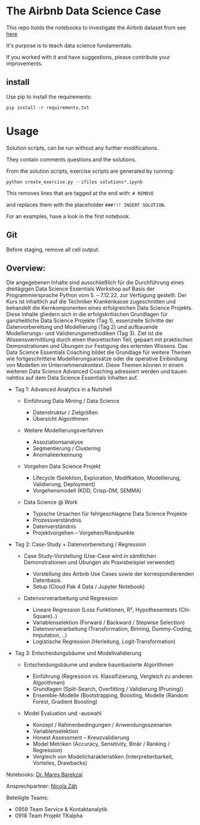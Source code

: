 # The Airbnb Data Science Case

This repo holds the notebooks to investigate the Airbnb dataset from see [here](http://insideairbnb.com/)

It's purpose is to teach data science fundamentals.

If you worked with it and have suggestions, please contribute your improvements.

## install

Use pip to install the requirements:

```
pip install -r requirements.txt
```

# Usage

Solution scripts, can be run without any further modifications.

They contain comments questions and the solutions.

From the solution scripts, exercise scripts are generated by running:

```
python create_exercise.py --ifiles solutions*.ipynb
```

This removes lines that are tagged at the end with: `# REMOVE`

and replaces them with the placeholder `###!!! INSERT SOLUTION`.

For an examples, have a look in the first notebook.

## Git

Before staging, remove all cell output.


## Overview:

Die angegebenen Inhalte sind ausschließlich für die Durchführung eines dreitägigen Data Science Essentials Workshop auf Basis der Programmiersprache Python vom 5. – 7.12.22. zur Verfügung gestellt. Der Kurs ist inhaltlich auf die Techniker Krankenkasse zugeschnitten und behandelt die Kernkomponenten eines erfolgreichen Data Science Projekts. Diese Inhalte gliedern sich in die erfolgskritischen Grundlagen für ganzheitliche Data Science Projekte (Tag 1), essenzielle Schritte der Datenvorbereitung und Modellierung (Tag 2) und aufbauende Modellierungs- und Validierungsmethodiken (Tag 3). Ziel ist die Wissensvermittlung durch einen theoretischen Teil, gepaart mit praktischen Demonstrationen und Übungen zur Festigung des erlernten Wissens. Das Data Science Essentials Coaching bildet die Grundlage für weitere Themen wie fortgeschrittene Modellierungsansätze oder die operative Einbindung von Modellen im Unternehmenskontext. Diese Themen können in einem weiteren Data Science Advanced Coaching adressiert werden und bauen nahtlos auf dem Data Science Essentials Inhalten auf.

- Tag 1: Advanced Analytics in a Nutshell
    - Einführung Data Mining / Data Science
        - Datenstruktur / Zielgrößen
        - Übersicht Algorithmen

    - Weitere Modellierungsverfahren
        - Assoziationsanalyse
        - Segmentierung / Clustering
        - Anomalieerkennung

    - Vorgehen Data Science Projekt
        - Lifecycle (Selektion, Exploration, Modifkation, Modellierung, Validierung, Deployment)
        - Vorgehensmodell (KDD, Crisp-DM, SEMMA)

    - Data Science @ Work
        - Typische Ursachen für fehlgeschlagene Data Science Projekte
        - Prozessverständnis
        - Datenverständnis
        - Projektvorgehen – Vorgehen/Randpunkte

-  Tag 2: Case-Study + Datenvorbereitung / Regression
    - Case Study-Vorstellung (Use-Case wird in sämtlichen Demonstrationen und Übungen als Praxisbeispiel verwendet)
        - Vorstellung des Airbnb Use Cases sowie der korrespondierenden Datenbasis.
        - Setup (Cloud Pak 4 Data / Jupyter Notebook)

    - Datenvorverarbeitung und Regression
        - Lineare Regression (Loss Funktionen, R², Hypothesentests (Chi-Square)..)
        - Variablenselektion (Forward / Backward / Stepwise Selection)
        - Datenvorverarbeitung (Transformation, Binning, Dummy-Coding, Imputation, ..)
        - Logistische Regression (Herleitung, Logit-Transformation)

- Tag 3: Entscheidungsbäume und Modellvalidierung
    - Entscheidungsbäume und andere baumbasierte Algorithmen
        - Einführung (Regression vs. Klassifizierung, Vergleich zu anderen Algorithmen)
        - Grundlagen (Split-Search, Overfitting / Validierung (Pruning))
        - Ensemble-Modelle (Bootstrapping, Boosting, Modelle (Random Forest, Gradient Boosting)

    - Model Evaluation und -auswahl
        - Konzept / Rahmenbedingungen / Anwendungsszenarien
        - Variablenselektion
        - Honest Assessment – Kreuzvalidierung
        - Model Metriken (Accuracy, Sensitivity, Binär / Ranking / Regression)
        - Vergleich von Modellcharakteristiken (Interpretierbarkeit, Vorteiles, Drawbacks)

Notebooks: [Dr. Mares Barekzai](mailto:mbarekzai@positivethinking.tech)

Ansprechpartner: [Nicola Zäh](mailto:nzaeh@positivethinking.tech)

Beteiligte Teams:
- 0959 Team Service & Kontaktanalytik
- 0918 Team Projekt TKalpha